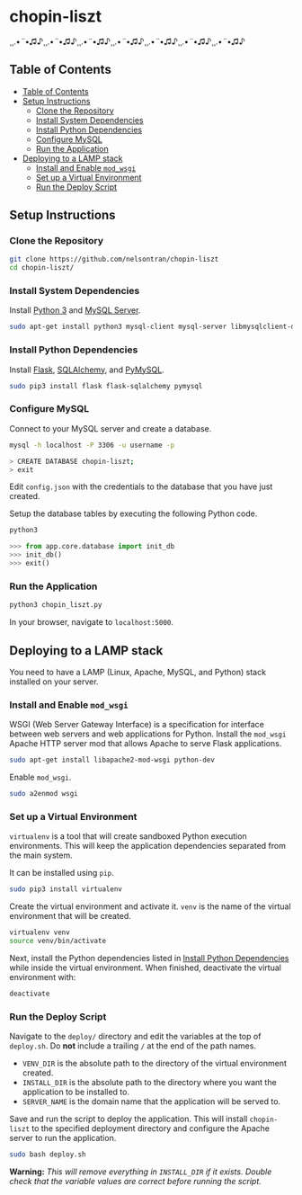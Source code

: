 # chopin-liszt

¸¸.•*¨*•♫♪¸¸.•*¨*•♫♪¸¸.•*¨*•♫♪¸¸.•*¨*•♫♪¸¸.•*¨*•♫♪¸¸.•*¨*•♫♪¸¸.•*¨*•♫♪

## Table of Contents

- [Table of Contents](#table-of-contents)
- [Setup Instructions](#setup-instructions)
	- [Clone the Repository](#clone-the-repository)
	- [Install System Dependencies](#install-system-dependencies)
	- [Install Python Dependencies](#install-python-dependencies)
	- [Configure MySQL](#configure-mysql)
	- [Run the Application](#run-the-application)
- [Deploying to a LAMP stack](#deploying-to-a-lamp-stack)
	- [Install and Enable `mod_wsgi`](#install-and-enable-mod_wsgi)
	- [Set up a Virtual Environment](#set-up-a-virtual-environment)
	- [Run the Deploy Script](#run-the-deploy-script)

## Setup Instructions

### Clone the Repository

```bash
git clone https://github.com/nelsontran/chopin-liszt
cd chopin-liszt/
```

### Install System Dependencies

Install [Python 3](https://www.python.org/) and [MySQL Server](https://www.mysql.com/).

```bash
sudo apt-get install python3 mysql-client mysql-server libmysqlclient-dev
```

### Install Python Dependencies

Install [Flask](http://flask.pocoo.org/), [SQLAlchemy](http://www.sqlalchemy.org/), and [PyMySQL](https://github.com/PyMySQL/PyMySQL).

```bash
sudo pip3 install flask flask-sqlalchemy pymysql
```

### Configure MySQL

Connect to your MySQL server and create a database.

```bash
mysql -h localhost -P 3306 -u username -p

> CREATE DATABASE chopin-liszt;
> exit
```

Edit `config.json` with the credentials to the database that you have just created.

Setup the database tables by executing the following Python code.

```python
python3

>>> from app.core.database import init_db
>>> init_db()
>>> exit()
```

### Run the Application

```bash
python3 chopin_liszt.py
```

In your browser, navigate to `localhost:5000`.

## Deploying to a LAMP stack

You need to have a LAMP (Linux, Apache, MySQL, and Python) stack installed on your server.

### Install and Enable `mod_wsgi`

WSGI (Web Server Gateway Interface) is a specification for interface between web servers and web applications for Python. Install the `mod_wsgi` Apache HTTP server mod that allows Apache to serve Flask applications.

```bash
sudo apt-get install libapache2-mod-wsgi python-dev
```

Enable `mod_wsgi`.

```bash
sudo a2enmod wsgi
```

### Set up a Virtual Environment

`virtualenv` is a tool that will create sandboxed Python execution environments. This will keep the application dependencies separated from the main system.

It can be installed using `pip`.

```bash
sudo pip3 install virtualenv
```

Create the virtual environment and activate it. `venv` is the name of the virtual environment that will be created.

```bash
virtualenv venv
source venv/bin/activate
```

Next, install the Python dependencies listed in [Install Python Dependencies](#install-python-dependencies) while inside the virtual environment. When finished, deactivate the virtual environment with:

```bash
deactivate
```

### Run the Deploy Script

Navigate to the `deploy/` directory and edit the variables at the top of `deploy.sh`. Do **not** include a trailing `/` at the end of the path names.

- `VENV_DIR` is the absolute path to the directory of the virtual environment created.
- `INSTALL_DIR` is the absolute path to the directory where you want the application to be installed to.
- `SERVER_NAME` is the domain name that the application will be served to.

Save and run the script to deploy the application. This will install `chopin-liszt` to the specified deployment directory and configure the Apache server to run the application.

```bash
sudo bash deploy.sh
```

**Warning:** *This will remove everything in `INSTALL_DIR` if it exists. Double check that the variable values are correct before running the script.*
